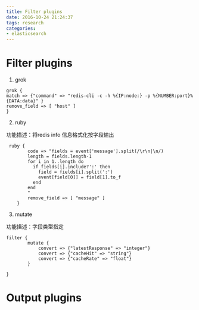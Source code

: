 ```yaml
---
title: Filter plugins
date: 2016-10-24 21:24:37
tags: research
categories:
- elasticsearch
---
```

# Filter plugins
1. grok
```
grok {
match => {"command" => "redis-cli -c -h %{IP:node:} -p %{NUMBER:port}%{DATA:data}" }
remove_field => [ "host" ]
}
```
2. ruby

功能描述：将redis info 信息格式化按字段输出
```
 ruby {
        code => "fields = event['message'].split(/\r\n|\n/)
        length = fields.length-1
        for i in 1..length do 
          if fields[i].include?':' then
            field = fields[i].split(':')
            event[field[0]] = field[1].to_f
          end
        end
        "
        remove_field => [ "message" ]
    }
```
3. mutate

功能描述：字段类型指定
```
filter {
        mutate {
            convert => {"latestResponse" => "integer"}
            convert => {"cacheHit" => "string"}
            convert => {"cacheRate" => "float"}
        }
        
}
```
# Output plugins